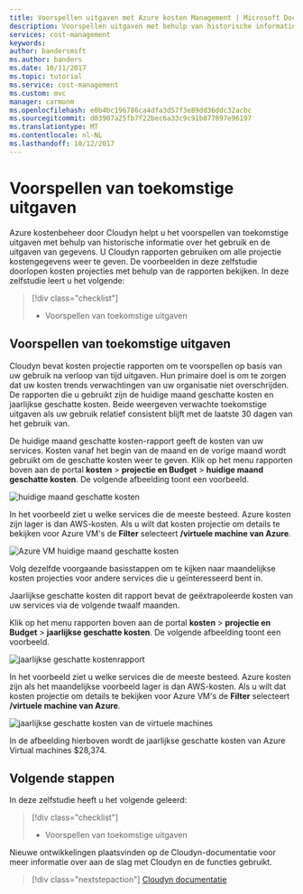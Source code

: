 ```yaml
---
title: Voorspellen uitgaven met Azure kosten Management | Microsoft Docs
description: Voorspellen uitgaven met behulp van historische informatie over het gebruik en de uitgaven van gegevens.
services: cost-management
keywords: 
author: bandersmsft
ms.author: banders
ms.date: 10/11/2017
ms.topic: tutorial
ms.service: cost-management
ms.custom: mvc
manager: carmonm
ms.openlocfilehash: e0b4bc196786ca4dfa3d57f3e89dd36ddc32acbc
ms.sourcegitcommit: d03907a25fb7f22bec6a33c9c91b877897e96197
ms.translationtype: MT
ms.contentlocale: nl-NL
ms.lasthandoff: 10/12/2017
---
```

# <a name="forecast-future-spending"></a>Voorspellen van toekomstige uitgaven

Azure kostenbeheer door Cloudyn helpt u het voorspellen van toekomstige uitgaven met behulp van historische informatie over het gebruik en de uitgaven van gegevens. U Cloudyn rapporten gebruiken om alle projectie kostengegevens weer te geven. De voorbeelden in deze zelfstudie doorlopen kosten projecties met behulp van de rapporten bekijken. In deze zelfstudie leert u het volgende:

> [!div class="checklist"]
> * Voorspellen van toekomstige uitgaven

## <a name="forecast-future-spending"></a>Voorspellen van toekomstige uitgaven

Cloudyn bevat kosten projectie rapporten om te voorspellen op basis van uw gebruik na verloop van tijd uitgaven. Hun primaire doel is om te zorgen dat uw kosten trends verwachtingen van uw organisatie niet overschrijden. De rapporten die u gebruikt zijn de huidige maand geschatte kosten en jaarlijkse geschatte kosten. Beide weergeven verwachte toekomstige uitgaven als uw gebruik relatief consistent blijft met de laatste 30 dagen van het gebruik van.

De huidige maand geschatte kosten-rapport geeft de kosten van uw services. Kosten vanaf het begin van de maand en de vorige maand wordt gebruikt om de geschatte kosten weer te geven. Klik op het menu rapporten boven aan de portal **kosten** > **projectie en Budget** > **huidige maand geschatte kosten**. De volgende afbeelding toont een voorbeeld.

![huidige maand geschatte kosten](./media/tutorial-forecast-spending/project-month01.png)

In het voorbeeld ziet u welke services die de meeste besteed. Azure kosten zijn lager is dan AWS-kosten. Als u wilt dat kosten projectie om details te bekijken voor Azure VM's de **Filter** selecteert **/virtuele machine van Azure**.

![Azure VM huidige maand geschatte kosten](./media/tutorial-forecast-spending/project-month02.png)

Volg dezelfde voorgaande basisstappen om te kijken naar maandelijkse kosten projecties voor andere services die u geïnteresseerd bent in.

Jaarlijkse geschatte kosten dit rapport bevat de geëxtrapoleerde kosten van uw services via de volgende twaalf maanden.

Klik op het menu rapporten boven aan de portal **kosten** > **projectie en Budget** > **jaarlijkse geschatte kosten**. De volgende afbeelding toont een voorbeeld.

![jaarlijkse geschatte kostenrapport](./media/tutorial-forecast-spending/project-annual01.png)

In het voorbeeld ziet u welke services die de meeste besteed. Azure kosten zijn als het maandelijkse voorbeeld lager is dan AWS-kosten. Als u wilt dat kosten projectie om details te bekijken voor Azure VM's de **Filter** selecteert **/virtuele machine van Azure**.

![jaarlijkse geschatte kosten van de virtuele machines](./media/tutorial-forecast-spending/project-annual02.png)

In de afbeelding hierboven wordt de jaarlijkse geschatte kosten van Azure Virtual machines $28,374.

## <a name="next-steps"></a>Volgende stappen

In deze zelfstudie heeft u het volgende geleerd:

> [!div class="checklist"]
> * Voorspellen van toekomstige uitgaven


Nieuwe ontwikkelingen plaatsvinden op de Cloudyn-documentatie voor meer informatie over aan de slag met Cloudyn en de functies gebruikt.

> [!div class="nextstepaction"]
> [Cloudyn documentatie](https://support.cloudyn.com/hc/)
